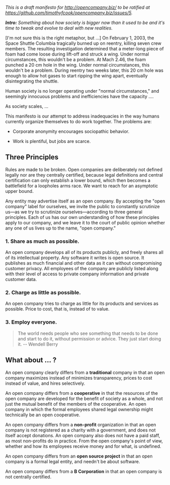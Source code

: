 *This is a draft manifesto for http://opencompany.biz/ to be ratified at
https://github.com/timothyfcook/opencompany.biz/issues/5.*

*<b>Intro:</b> Something about how society is bigger now than it used to be and
it's time to tweak and evolve to deal with new realities.*

[I'm not sure this is the right metaphor, but ...] On February 1, 2003, the
Space Shuttle Columbia tragically burned up on reentry, killing seven crew
members. The resulting investigation determined that a meter-long piece of
foam had come loose during lift-off and struck a wing. Under normal
circumstances, this wouldn't be a problem. At Mach 2.46, the foam punched a 20
cm hole in the wing.  Under normal circumstances, this wouldn't be a problem.
During reentry two weeks later, this 20 cm hole was enough to allow hot gases
to start ripping the wing apart, eventually disintegrating the shuttle.

Human society is no longer operating under "normal circumstances," and
seemingly innocuous problems and inefficiencies have the capacity ....

As society scales, ...

This manifesto is our attempt to address inadequacies in the way humans
currently organize themselves to do work together. The problems are:

 - Corporate anonymity encourages sociopathic behavior.

 - Work is plentiful, but jobs are scarce.


## Three Principles

Rules are made to be broken. Open companies are deliberately not defined
legally nor are they centrally certified, because legal definitions and central
certification can only establish a lower bound, which then becomes a
battlefield for a loopholes arms race. We want to reach for an asymptotic upper
bound.

Any entity may advertise itself as an open company. By accepting the "open
company" label for ourselves, we invite the public to constantly scrutinize
us—as we try to scrutinize ourselves—according to three general principles.
Each of us has our own understanding of how these principles apply to our
company, and we leave it to the court of public opinion whether any one of us
lives up to the name, "open company."

### 1. Share as much as possible.

An open company develops all of its products publicly, and freely shares all of
its intellectual property. Any software it writes is open source. It publishes
as much financial and other data as it can without compromising customer
privacy. All employees of the company are publicly listed along with their
level of access to private company information and private customer data.


### 2. Charge as little as possible.

An open company tries to charge as little for
its products and services as possible. Price to cost, that is, instead of to
value.


### 3. Employ everyone.

> The world needs people who see something that needs to be done and start to
> do it, without permission or advice. They just start doing it. -- Wendell
> Berry


## What about ... ?

An open company clearly differs from a **traditional** company in that an open
company maximizes instead of minimizes transparency, prices to cost instead of
value, and hires selectively.

An open company differs from a **cooperative** in that the resources of the open
company are developed for the benefit of society as a whole, and not just the
mutual benefit of the members of the cooperative. An open company in which the
formal employees shared legal ownership might technically be an open
cooperative.

An open company differs from a **non-profit** organization in that an open
company is not registered as a charity with a government, and does not itself
accept donations. An open company also does not have a paid staff, as most
non-profits do in practice. From the open company's point of view, whether and
how its employees receive money and for what, is undefined.

An open company differs from an **open source project** in that an open company
is a formal legal entity, and needn't be about software.

An open company differs from a **B Corporation** in that an open company is not
centrally certified.
